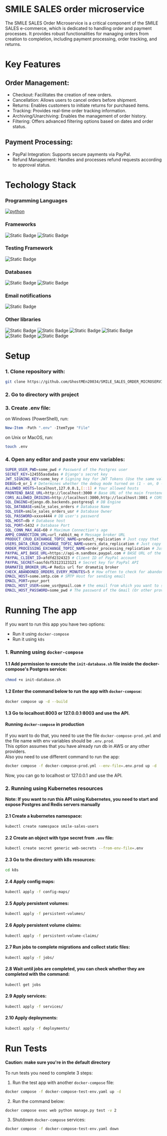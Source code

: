 # SMILE SALES order microservice

The SMILE SALES Order Microservice is a critical component of the SMILE SALES e-commerce, which is dedicated to handling order and payment processes. It provides robust functionalities for managing orders from creation to completion, including payment processing, order tracking, and returns.

# Key Features

## Order Management:

- Checkout: Facilitates the creation of new orders.
- Cancellation: Allows users to cancel orders before shipment.
- Returns: Enables customers to initiate returns for purchased items.
- Tracking: Provides real-time order tracking information.
- Archiving/Unarchiving: Enables the management of order history.
- Filtering: Offers advanced filtering options based on dates and order status.
## Payment Processing:
- PayPal Integration: Supports secure payments via PayPal.
- Refund Management: Handles and processes refund requests according to approval status.


# Techology Stack
### Programming Languages
[![python](https://img.shields.io/badge/Python-3.11.9-3776AB.svg?style=flat&logo=python&logoColor=white)](https://www.python.org)
### Frameworks
![Static Badge](https://img.shields.io/badge/Django-5.0.2-white?logo=django&labelColor=%23092E20)
![Static Badge](https://img.shields.io/badge/Django_Rest_Framework-3.14.0-black?labelColor=%23C20000)
### Testing Framework
![Static Badge](https://img.shields.io/badge/Unittest-(Python_3.11.9)-blue)
### Databases
![Static Badge](https://img.shields.io/badge/PostgreSQL-16-blue?logo=postgresql&logoColor=white&labelColor=black)
![Static Badge](https://img.shields.io/badge/Redis-8.0-%23FF4438?logo=redis&labelColor=black)
### Email notifications
![Static Badge](https://img.shields.io/badge/Gmail-%23FFFFFF?logo=gmail)
### Other libraries
![Static Badge](https://img.shields.io/badge/Dramatiq-1.16.0-black)
![Static Badge](https://img.shields.io/badge/Django_Rest_Framework_Simple_JWT-5.2.2-blue?labelColor=white)
![Static Badge](https://img.shields.io/badge/factory--boy-3.3.0-white?labelColor=black)
![Static Badge](https://img.shields.io/badge/Faker-25.1.0-black?labelColor=blue)
![Static Badge](https://img.shields.io/badge/Gunicorn-23.0.0-white?labelColor=%23328B32)
![Static Badge](https://img.shields.io/badge/AMPQ-5.1.1-white?labelColor=orange)


# Setup
### 1. Clone repository with:
```bash
git clone https://github.com/GhostMEn20034/SMILE_SALES_ORDER_MICROSERVICE.git
```
### 2. Go to directory with project
### 3. Create .env file:
on Windows (PowerShell), run:
```powershell
New-Item -Path ".env" -ItemType "File"
```
on Unix or MacOS, run:
```bash
touch .env
```
### 4. Open any editor and paste your env variables:
```sh
SUPER_USER_PWD=some_pwd # Password of the Postgres user
SECRET_KEY=124555asdadas # Django's secret key
JWT_SIGNING_KEY=some_key # Signing key for JWT Tokens (Use the same value as in User microservice)
DEBUG=0_or_1 # Determines whether the debug mode turned on (1 - on, 0 - off)
ALLOWED_HOSTS=localhost,127.0.0.1,[::1] # Your allowed hosts
FRONTEND_BASE_URL=http://localhost:3000 # Base URL of the main frontend webserver
CORS_ALLOWED_ORIGINS=http://localhost:3000,http://localhost:3001 # CORS allowed origins (Main frontend's host must be included)
SQL_ENGINE=django.db.backends.postgresql # DB Engine
SQL_DATABASE=smile_sales_orders # Database Name
SQL_USER=smile_sales_orders_usr # Database Owner
SQL_PASSWORD=xxxx4444 # DB user's password
SQL_HOST=db # Database host
SQL_PORT=5432 # Database Port
SQL_CONN_MAX_AGE=60 # Maximum Connection's age
AMPQ_CONNECTION_URL=url_rabbit_mq # Message broker URL
PRODUCT_CRUD_EXCHANGE_TOPIC_NAME=product_replication # Just copy that
USERS_DATA_CRUD_EXCHANGE_TOPIC_NAME=users_data_replication # Just copy that
ORDER_PROCESSING_EXCHANGE_TOPIC_NAME=order_processing_replication # Just copy that
PAYPAL_API_BASE_URL=https://api-m.sandbox.paypal.com # BASE URL of the PayPal API
PAYPAL_CLIENT_ID=afdfd2324323 # Client ID of PayPal account
PAYPAL_SECRET=aasfdsf53123123121 # Secret key for PayPal API
DRAMATIQ_BROKER_URL=# Redis url for dramatiq broker
CHECK_ABANDONED_ORDERS_EVERY_MINUTES=5 # How often to check for abandoned orders and delete them (In minutes)
EMAIL_HOST=some.smtp.com # SMTP Host for sending email
EMAIL_PORT=your_port
EMAIL_HOST_USER=some_usr@gmail.com # the email from which you want to send emails
EMAIL_HOST_PASSWORD=some_pwd # The password of the Gmail (Or other provider) app
```


# Running The app
If you want to run this app you have two options:
 - Run it using `docker-compose`
 - Run it using `k8s`

### 1. Running using `docker-compose`
#### 1.1 Add permission to execute the `init-database.sh` file inside the docker-compose's Postgres service:
```bash
chmod +x init-database.sh
```
#### 1.2 Enter the command below to run the app with `docker-compose`:
```bash
docker compose up -d --build
```
#### 1.3 Go to localhost:8003 or 127.0.0.1:8003 and use the API.

#### Running `docker-compose` in production
If you want to do that, you need to use the file `docker-compose-prod.yml` and the file name with env variables should be `.env.prod`.<br>
This option assumes that you have already run db in AWS or any other providers.<br>
Also you need to use different command to run the app:
```bash
docker compose -f docker-compose-prod.yml --env-file=.env.prod up -d
```
Now, you can go to localhost or 127.0.0.1 and use the API.

### 2. Running using Kubernetes resources
**Note: If you want to run this API using Kubernetes, you need to start and expose Postgres and Redis servers manually**
#### 2.1 Create a kubernetes namespace:
```bash
kubectl create namespace smile-sales-users
```
#### 2.2 Create an object with type secret from `.env` file:
```bash
kubectl create secret generic web-secrets --from-env-file=.env
```
#### 2.3 Go to the directory with k8s resources:
```bash
cd k8s
```
#### 2.4 Apply config maps:
```bash
kubectl apply -f config-maps/
```
#### 2.5 Apply persistent volumes:
```bash
kubectl apply -f persistent-volumes/
```
#### 2.6 Apply persistent volume claims:
```bash
kubectl apply -f persistent-volume-claims/
```
#### 2.7 Run jobs to complete migrations and collect static files:
```bash
kubectl apply -f jobs/
```
#### 2.8 Wait until jobs are completed, you can check whether they are completed with the command:
```bash
kubectl get jobs
```
#### 2.9 Apply services:
```bash
kubectl apply -f services/
```
#### 2.10 Apply deployments:
```bash
kubectl apply -f deployments/
```

# Run Tests
**Caution: make sure you're in the default directory**<br><br>
To run tests you need to complete 3 steps:
1. Run the test app with another `docker-compose` file:
```bash
docker compose -f docker-compose-test-env.yaml up -d
```
2. Run the command below:
```bash
docker compose exec web python manage.py test -v 2
```
3. Shutdown `docker-compose` services:
```bash
docker compose -f docker-compose-test-env.yaml down
```
